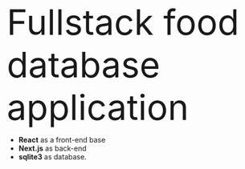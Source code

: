<span style="font-size:5em;">Fullstack food database application</span>

- **React** as a front-end base
- **Next.js** as back-end
- **sqlite3** as database.
